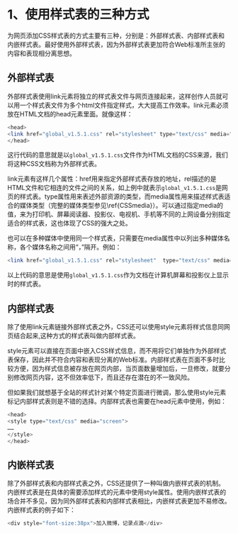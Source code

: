 # 1、使用样式表的三种方式

为网页添加CSS样式表的方式主要有三种，分别是：外部样式表、内部样式表和内嵌样式表。最好使用外部样式表，因为外部样式表更加符合Web标准所主张的内容和表现相分离思想。

## 外部样式表 <a id="&#x5916;&#x90E8;&#x6837;&#x5F0F;&#x8868;"></a>

外部样式表使用link元素将独立的样式表文件与网页连接起来，这样创作人员就可以用一个样式表文件为多个html文件指定样式，大大提高工作效率。link元素必须放在HTML文档的head元素里面。就像这样：

```php
<head>
<link href="global_v1.5.1.css" rel="stylesheet" type="text/css" media="screen"/>
</head>
```

这行代码的意思就是以`global_v1.5.1.css`文件作为HTML文档的CSS来源，我们将这种CSS文档称为外部样式表。

link元素有这样几个属性：href用来指定外部样式表存放的地址，rel描述的是HTML文件和它相连的文件之间的关系，如上例中就表示`global_v1.5.1.css`是网页的样式表。type属性用来表述外部资源的类型，而media属性用来描述样式表适合的媒体类型（完整的媒体类型参见\ref{CSSmedia}）。可以通过指定media的值，来为打印机、屏幕阅读器、投影仪、电视机、手机等不同的上网设备分别指定适合的样式表，这也体现了CSS的强大之处。

也可以在多种媒体中使用同一个样式表，只需要在media属性中以列出多种媒体名称，各个媒体名称之间用“，”隔开。例如：

```php
<link href="global_v1.5.1.css" rel="stylesheet"  type="text/css" media="screen, projection"/>
```

以上代码的意思是使用`global_v1.5.1.css`作为文档在计算机屏幕和投影仪上显示时的样式表。

## 内部样式表 <a id="&#x5185;&#x90E8;&#x6837;&#x5F0F;&#x8868;"></a>

除了使用link元素链接外部样式表之外，CSS还可以使用style元素将样式信息同网页结合起来,这种方式的样式表叫做内部样式表。

style元素可以直接在页面中嵌入CSS样式信息，而不用将它们单独作为外部样式表保存，因此并不符合内容和表现分离的Web标准。内部样式表在页面不多时比较方便，因为样式信息被存放在网页内部，当页面数量增加后，一旦修改，就要分别修改网页内容，这不但效率低下，而且还存在潜在的不一致风险。

但如果我们就想基于全站的样式针对某个特定页面进行微调，那么使用style元素标记内部样式表则是不错的选择。内部样式表也需要在head元素中使用，例如：

```php
<head>
<style type="text/css" media="screen">
……
</style>
</head>
```

## 内嵌样式表 <a id="&#x5185;&#x5D4C;&#x6837;&#x5F0F;&#x8868;"></a>

除了外部样式表和内部样式表之外，CSS还提供了一种叫做内嵌样式表的机制。内嵌样式表是在具体的需要添加样式的元素中使用style属性。使用内嵌样式表的场合并不多见，因为同外部样式表和内部样式表相比，内嵌样式表更加不易修改。内嵌样式表的例子如下：

```php
<div style="font-size:38px">加入微博，记录点滴</div>
```

